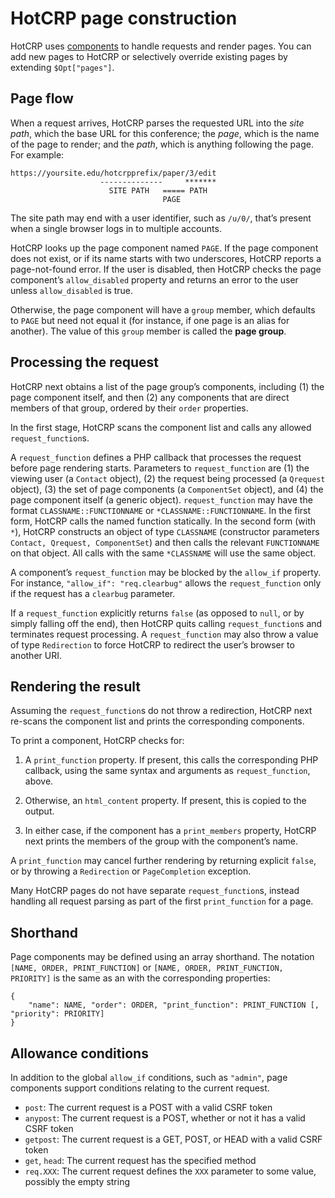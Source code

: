 # HotCRP page construction

HotCRP uses [components][] to handle requests and render pages. You can add
new pages to HotCRP or selectively override existing pages by extending
`$Opt["pages"]`.

## Page flow

When a request arrives, HotCRP parses the requested URL into the *site path*,
which the base URL for this conference; the *page*, which is the name of the
page to render; and the *path*, which is anything following the page. For
example:

    https://yoursite.edu/hotcrpprefix/paper/3/edit
                        --------------     *******
                          SITE PATH   ===== PATH
                                      PAGE

The site path may end with a user identifier, such as `/u/0/`, that’s present
when a single browser logs in to multiple accounts.

HotCRP looks up the page component named `PAGE`. If the page component does
not exist, or if its name starts with two underscores, HotCRP reports a
page-not-found error. If the user is disabled, then HotCRP checks the page
component’s `allow_disabled` property and returns an error to the user unless
`allow_disabled` is true.

Otherwise, the page component will have a `group` member, which defaults to
`PAGE` but need not equal it (for instance, if one page is an alias for
another). The value of this `group` member is called the **page group**.

## Processing the request

HotCRP next obtains a list of the page group’s components, including (1) the
page component itself, and then (2) any components that are direct members of
that group, ordered by their `order` properties.

In the first stage, HotCRP scans the component list and calls any allowed
`request_function`s.

A `request_function` defines a PHP callback that processes the request before
page rendering starts. Parameters to `request_function` are (1) the viewing
user (a `Contact` object), (2) the request being processed (a `Qrequest`
object), (3) the set of page components (a `ComponentSet` object), and (4) the
page component itself (a generic object). `request_function` may have the
format `CLASSNAME::FUNCTIONNAME` or `*CLASSNAME::FUNCTIONNAME`. In the first
form, HotCRP calls the named function statically. In the second form (with
`*`), HotCRP constructs an object of type `CLASSNAME` (constructor parameters
`Contact, Qrequest, ComponentSet`) and then calls the relevant `FUNCTIONNAME`
on that object. All calls with the same `*CLASSNAME` will use the same object.

A component’s `request_function` may be blocked by the `allow_if` property.
For instance, `"allow_if": "req.clearbug"` allows the `request_function` only
if the request has a `clearbug` parameter.

If a `request_function` explicitly returns `false` (as opposed to `null`, or
by simply falling off the end), then HotCRP quits calling `request_function`s
and terminates request processing. A `request_function` may also throw a value
of type `Redirection` to force HotCRP to redirect the user’s browser to
another URI.

## Rendering the result

Assuming the `request_function`s do not throw a redirection, HotCRP next
re-scans the component list and prints the corresponding components.

To print a component, HotCRP checks for:

1. A `print_function` property. If present, this calls the corresponding PHP
   callback, using the same syntax and arguments as `request_function`, above.

2. Otherwise, an `html_content` property. If present, this is copied to the output.

3. In either case, if the component has a `print_members` property, HotCRP
   next prints the members of the group with the component’s name.

A `print_function` may cancel further rendering by returning explicit `false`,
or by throwing a `Redirection` or `PageCompletion` exception.

Many HotCRP pages do not have separate `request_function`s, instead handling
all request parsing as part of the first `print_function` for a page.

## Shorthand

Page components may be defined using an array shorthand. The notation `[NAME,
ORDER, PRINT_FUNCTION]` or `[NAME, ORDER, PRINT_FUNCTION, PRIORITY]` is the
same as an with the corresponding properties:

```
{
    "name": NAME, "order": ORDER, "print_function": PRINT_FUNCTION [, "priority": PRIORITY]
}
```

## Allowance conditions

In addition to the global `allow_if` conditions, such as `"admin"`, page
components support conditions relating to the current request.

* `post`: The current request is a POST with a valid CSRF token
* `anypost`: The current request is a POST, whether or not it has a valid CSRF
  token
* `getpost`: The current request is a GET, POST, or HEAD with a valid CSRF
  token
* `get`, `head`: The current request has the specified method
* `req.XXX`: The current request defines the `XXX` parameter to some value,
  possibly the empty string


[components]: ./components.md
